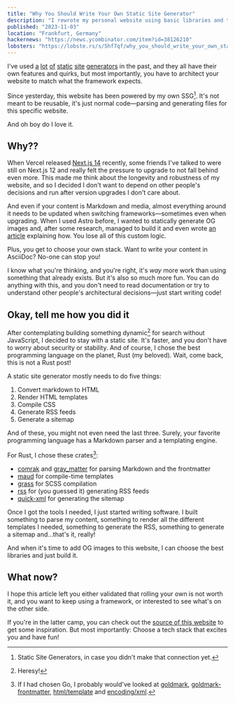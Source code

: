 ```yaml
---
title: "Why You Should Write Your Own Static Site Generator"
description: "I rewrote my personal website using basic libraries and the flexibility is incredible."
published: "2023-11-03"
location: "Frankfurt, Germany"
hackernews: "https://news.ycombinator.com/item?id=38126210"
lobsters: "https://lobste.rs/s/5hf7qf/why_you_should_write_your_own_static_site"
---
```


I've used [a](https://jekyllrb.com) [lot](https://gohugo.io) 
[of](https://www.11ty.dev) [static](https://www.getzola.org) 
[site](https://nextjs.org) [generators](https://astro.build) in the past, and 
they all have their own features and quirks, but most importantly, you have to
architect your website to match what the framework expects.

Since yesterday, this website has been powered by my own SSG[^1].
It's not meant to be reusable, it's just normal code—parsing and generating 
files for this specific website.

And oh boy do I love it.

<!-- more -->

## Why??

When Vercel released [Next.js 14](https://nextjs.org/blog/next-14) recently, 
some friends I've talked to were still on Next.js 12 and really felt the 
pressure to upgrade to not fall behind even more.
This made me think about the longevity and robustness of my website, and so I 
decided I don't want to depend on other people's decisions and run after version
upgrades I don't care about.

And even if your content is Markdown and media, almost everything around it
needs to be updated when switching frameworks—sometimes even when upgrading.
When I used Astro before, I wanted to statically generate OG images and, after 
some research, managed to build it and even wrote
[an article](/articles/static-og-images-in-astro) explaining how. 
You lose all of this custom logic.

Plus, you get to choose your own stack. 
Want to write your content in AsciiDoc? No-one can stop you!

I know what you're thinking, and you're right, it's _way_ more work than using 
something that already exists.
But it's also so much more fun.
You can do anything with this, and you don't need to read documentation or try
to understand other people's architectural decisions—just start writing code!

## Okay, tell me how you did it

After contemplating building something dynamic[^2] for search without 
JavaScript, I decided to stay with a static site. 
It's faster, and you don't have to worry about security or stability.
And of course, I chose the best programming language on the planet, Rust (my 
beloved). 
Wait, come back, this is not a Rust post!

A static site generator mostly needs to do five things:

1. Convert markdown to HTML
1. Render HTML templates
1. Compile CSS
1. Generate RSS feeds
1. Generate a sitemap

And of these, you might not even need the last three.
Surely, your favorite programming language has a Markdown parser and a 
templating engine.

For Rust, I chose these crates[^3]:

- [comrak](https://crates.io/crates/comrak) and [gray_matter](https://crates.io/crates/gray_matter) for parsing Markdown and the frontmatter
- [maud](https://maud.lambda.xyz) for compile-time templates
- [grass](https://crates.io/crates/grass) for SCSS compilation
- [rss](https://crates.io/crates/rss) for (you guessed it) generating RSS feeds
- [quick-xml](https://crates.io/crates/quick-xml) for generating the sitemap

Once I got the tools I needed, I just started writing software.
I built something to parse my content, something to render all the different 
templates I needed, something to generate the RSS, something to generate a 
sitemap and…that's it, really!

And when it's time to add OG images to this website, I can choose the best
libraries and just build it.

## What now?

I hope this article left you either validated that rolling your own is not worth 
it, and you want to keep using a framework, or interested to see what's on the 
other side.

If you're in the latter camp, you can check out the 
[source of this website](https://github.com/bahlo/arne.me) to get some 
inspiration.
But most importantly: Choose a tech stack that excites you and have fun!

[^1]: Static Site Generators, in case you didn't make that connection yet.
[^2]: Heresy!
[^3]: If I had chosen Go, I probably would've looked at [goldmark](https://github.com/yuin/goldmark), [goldmark-frontmatter](https://github.com/abhinav/goldmark-frontmatter), [html/template](https://pkg.go.dev/html/template) and [encoding/xml](https://pkg.go.dev/encoding/xml).
